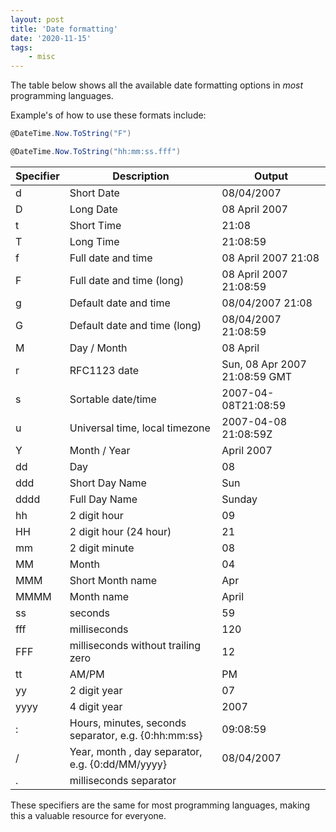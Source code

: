 ```yaml
---
layout: post
title: 'Date formatting'
date: '2020-11-15'
tags:
    - misc
---
```


The table below shows all the available date formatting options in _most_ programming languages.

Example's of how to use these formats include:

```csharp
@DateTime.Now.ToString("F")

@DateTime.Now.ToString("hh:mm:ss.fff")
```

| Specifier | Description                                          | Output                        |
| --------- | ---------------------------------------------------- | ----------------------------- |
| d         | Short Date                                           | 08/04/2007                    |
| D         | Long Date                                            | 08 April 2007                 |
| t         | Short Time                                           | 21:08                         |
| T         | Long Time                                            | 21:08:59                      |
| f         | Full date and time                                   | 08 April 2007 21:08           |
| F         | Full date and time (long)                            | 08 April 2007 21:08:59        |
| g         | Default date and time                                | 08/04/2007 21:08              |
| G         | Default date and time (long)                         | 08/04/2007 21:08:59           |
| M         | Day / Month                                          | 08 April                      |
| r         | RFC1123 date                                         | Sun, 08 Apr 2007 21:08:59 GMT |
| s         | Sortable date/time                                   | 2007-04-08T21:08:59           |
| u         | Universal time, local timezone                       | 2007-04-08 21:08:59Z          |
| Y         | Month / Year                                         | April 2007                    |
| dd        | Day                                                  | 08                            |
| ddd       | Short Day Name                                       | Sun                           |
| dddd      | Full Day Name                                        | Sunday                        |
| hh        | 2 digit hour                                         | 09                            |
| HH        | 2 digit hour (24 hour)                               | 21                            |
| mm        | 2 digit minute                                       | 08                            |
| MM        | Month                                                | 04                            |
| MMM       | Short Month name                                     | Apr                           |
| MMMM      | Month name                                           | April                         |
| ss        | seconds                                              | 59                            |
| fff       | milliseconds                                         | 120                           |
| FFF       | milliseconds without trailing zero                   | 12                            |
| tt        | AM/PM                                                | PM                            |
| yy        | 2 digit year                                         | 07                            |
| yyyy      | 4 digit year                                         | 2007                          |
| :         | Hours, minutes, seconds separator, e.g. {0:hh:mm:ss} | 09:08:59                      |
| /         | Year, month , day separator, e.g. {0:dd/MM/yyyy}     | 08/04/2007                    |
| .         | milliseconds separator                               |                               |

These specifiers are the same for most programming languages, making this a valuable resource for everyone.
